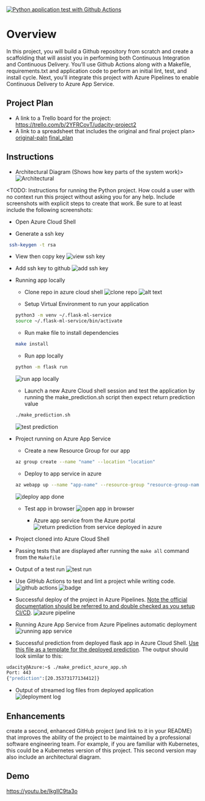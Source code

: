 [![Python application test with Github Actions](https://github.com/trungnb160186/flask-ml-service-udacity/actions/workflows/main.yml/badge.svg)](https://github.com/trungnb160186/flask-ml-service-udacity/actions/workflows/main.yml)

# Overview

In this project, you will build a Github repository from scratch and create a scaffolding that will assist you in performing both Continuous Integration and Continuous Delivery. You'll use Github Actions along with a Makefile, requirements.txt and application code to perform an initial lint, test, and install cycle. Next, you'll integrate this project with Azure Pipelines to enable Continuous Delivery to Azure App Service.

## Project Plan

- A link to a Trello board for the project:
  https://trello.com/b/2YFRCovT/udacity-project2
- A link to a spreadsheet that includes the original and final project plan>
  [original-paln](project_plan/original_plan.xlsx)
  [final_plan](project_plan/final_plan.xlsx)

## Instructions

- Architectural Diagram (Shows how key parts of the system work)>
  ![Architectural](screenshot/image.png)

<TODO: Instructions for running the Python project. How could a user with no context run this project without asking you for any help. Include screenshots with explicit steps to create that work. Be sure to at least include the following screenshots:

- Open Azure Cloud Shell

- Generate a ssh key

```bash
 ssh-keygen -t rsa
```

- View then copy key
  ![view ssh key](<screenshot/ssh key generate from azure cloud sheel 2024-09-27 141436.png>)

- Add ssh key to github
  ![add ssh key](<screenshot/add ssh key to github 2024-09-27 141622.png>)

- Running app locally

  - Clone repo in azure cloud shell
    ![clone repo](<screenshot/add ssh key to github 2024-09-27 141622.png>)
    ![alt text](<screenshot/repo in azure cloud sheel 2024-09-27 142731.png>)

  - Setup Virtual Environment to run your application

  ```bash
  python3 -m venv ~/.flask-ml-service
  source ~/.flask-ml-service/bin/activate
  ```

  - Run make file to install dependencies

  ```bash
  make install
  ```

  - Run app locally

  ```bash
  python -m flask run
  ```

  ![run app locally](<screenshot/run app locally 2024-09-27 143946.png>)

  - Launch a new Azure Cloud shell session and test the application by running the make_prediction.sh script then expect return prediction value

  ```bash
  ./make_prediction.sh
  ```

  ![test prediction](<screenshot/test service return prediction 2024-09-27 144438.png>)

- Project running on Azure App Service

  - Create a new Resource Group for our app

  ```bash
  az group create --name "name" --location "location"
  ```

  - Deploy to app service in azure

  ```bash
  az webapp up --name "app-name" --resource-group "resource-group-name" --sku F1
  ```

  ![deploy app done](<screenshot/deploy app to app service in azure 2024-09-27 150816.png>)

  - Test app in browser
    ![open app in browser](<screenshot/open app in browser 2024-09-27 151046.png>)

    - Azure app service from the Azure portal
      ![return prediction from service deployed in azure](<screenshot/test prediction return by running script 2024-09-27 151844.png>)

- Project cloned into Azure Cloud Shell

- Passing tests that are displayed after running the `make all` command from the `Makefile`

- Output of a test run
  ![test run](<screenshot/run test code in azure cloudshell 2024-09-27 160859.png>)

- Use GitHub Actions to test and lint a project while writing code.
  ![github actions](<screenshot/github actions build and run test code 2024-09-27 162205.png>)
  ![badge](<screenshot/badge in github 2024-09-28 104624.png>)
- Successful deploy of the project in Azure Pipelines. [Note the official documentation should be referred to and double checked as you setup CI/CD](https://docs.microsoft.com/en-us/azure/devops/pipelines/ecosystems/python-webapp?view=azure-devops).
  ![azure pipeline](<screenshot/Azure pipeline 2024-09-27 232436.png>)

- Running Azure App Service from Azure Pipelines automatic deployment
  ![running app service](<screenshot/running app 2024-09-27 232615.png>)

- Successful prediction from deployed flask app in Azure Cloud Shell. [Use this file as a template for the deployed prediction](https://github.com/udacity/nd082-Azure-Cloud-DevOps-Starter-Code/blob/master/C2-AgileDevelopmentwithAzure/project/starter_files/flask-sklearn/make_predict_azure_app.sh).
  The output should look similar to this:

```bash
udacity@Azure:~$ ./make_predict_azure_app.sh
Port: 443
{"prediction":[20.35373177134412]}
```

- Output of streamed log files from deployed application
  ![deployment log](<screenshot/deployment log 2024-09-27 231923.png>)

## Enhancements

create a second, enhanced GitHub project (and link to it in your README) that improves the ability of the project to be maintained by a professional software engineering team. For example, if you are familiar with Kubernetes, this could be a Kubernetes version of this project. This second version may also include an architectural diagram.

## Demo

https://youtu.be/IkglIC9ta3o
